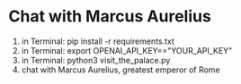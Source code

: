 # Chat with Marcus Aurelius

1. in Terminal: pip install -r requirements.txt
2. in Terminal: export OPENAI_API_KEY=="YOUR_API_KEY"
3. in Terminal: python3 visit_the_palace.py
3. chat with Marcus Aurelius, greatest emperor of Rome

